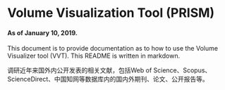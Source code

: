 # Volume Visualization Tool (PRISM)

#### As of January 10, 2019.

This document is to provide documentation as to how to use the Volume Visualizer tool (VVT). This README is written in markdown. 



调研近年来国外内公开发表的相关文献，包括Web of Science、Scopus、ScienceDirect、中国知网等数据库内的国内外期刊、论文、公开报告等。

